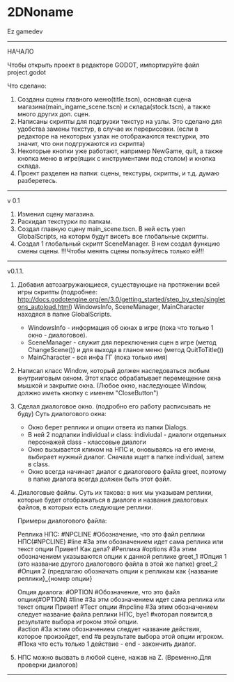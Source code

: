 # 2DNoname
Ez gamedev

____________________________________________
НАЧАЛО

Чтобы открыть проект в редакторе GODOT, импортируйте файл project.godot

Что сделано: 
1. Созданы сцены главного меню(title.tscn), основная сцена магазина(main_ingame_scene.tscn) и склада(stock.tscn),
	а также много других доп. сцен.
2. Написаны скрипты для подгрузки текстур на узлы. Это сделано для удобства замены текстур, в случае их перерисовки.
 (если в редакторе на некоторых узлах не отображаются текстурки, это значит, что они подгружаются из скрипта)
3. Некоторые кнопки уже работают, например NewGame, quit, а также кнопка меню в игре(ящик с инструментами под столом) 
	и кнопка склада. 
4. Проект разделен на папки: сцены, текстуры, скрипты, и т.д. думаю разберетесь.	
____________________________________________

v 0.1

1. Изменил сцену магазина.
2. Раскидал текстурки по папкам.
3. Создал главную сцену main_scene.tscn. В ней есть узел GlobalScripts, на которм будут висеть все глобальные скрипты.
4. Создал 1 глобальный скрипт ScеneManager. В нем создал функцию смены сцены. 
											!!!Чтобы менять сцены пользуйтесь только ей!!!
____________________________________________											

v0.1.1.

1. Добавил автозагружающиеся, существующие на протяжении всей игры скрипты
	(подробнее: http://docs.godotengine.org/en/3.0/getting_started/step_by_step/singletons_autoload.html)
	WindowsInfo, SceneManager, MainCharacter находяся в папке GlobalScripts.
	- WindowsInfo 	- информация об окнах в игре (пока что только 1 окно - диалоговое).
	- SceneManager 	- служит для переключения сцен в игре (метод ChangeScene()) и для выхода в гланое меню
	  (метод QuitToTitle())
	- MainCharacter - вся инфа ГГ (пока только имя)
2. Написал класс Window, который должен наследоваться любым внутрииговым окном. Этот класс обрабатывает перемещение окна мышкой
	и закрытие окна. (Любое окно, наследующее Window, должно иметь кнопку с именем "CloseButton")
3. Сделал диалоговое окно. (подробно его работу расписывать не буду)
	Суть диалогового окна:
	- Окно берет реплики и опции ответа из папки Dialogs.
	- В ней 2 подпапки individual и class:
		indiviudal 	- диалоги отдельных персонажей
		class 		- классовые диалоги
	- Окно вызывается кликом на НПС и, оновываясь на его имени, выбирает нужный диалог. Сначала ищет в папке
		individual, затем в class. 
	- Окно всегда начинает диалог с диалогового файла greet, поэтому в папке диалога всегда должен быть этот файл.

4. Диалоговые файлы.
	Суть их такова: в них мы указывам реплики, которые будет отображаться в диалоге и названия диалоговых
	файлов, в которых есть следующие реплики.
	
	Примеры диалогового файла:
	
	Реплика НПС:
	#NPCLINE			#Обозначение, что это файл реплики НПС(#NPCLINE)
	#line				#За этм обозначением идет сама реплика или текст опции
	Привет! Как дела?   #Реплика
	#options			#За этим обозначением указываются опции к данной реплике
	greet_1    			#Опция 1 (это название другого диалогового файла в этой же папке)
	greet_2				#Опция 2 (предлагаю обозначать опции к репликам как {название реплики}_{номер опции}
	
	Опция диалога:
	#OPTION				#Обозначение, что это файл опции(#OPTION)
	#line				#За этм обозначением идет сама реплика или текст опции
	Привет!				#Тест опции
	#npcline        	#За этим обозначением следует название файла реплики НПС,
	bye1				#которая появится,в результате выбора игроком этой опции.	
	#action             #За жтим обозначением следует название действия, которое произойдет,
	end					#в результате выбора этой опции игроком.
						#Пока что есть только 1 действие - end - закончить диалог.
						
5. НПС можно вызвать в любой сцене, нажав на Z. (Временно.Для проверки диалогов)
____________________________________________
	
